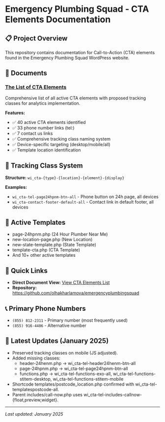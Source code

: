 # Emergency Plumbing Squad - CTA Elements Documentation

## 📋 Project Overview
This repository contains documentation for Call-to-Action (CTA) elements found in the Emergency Plumbing Squad WordPress website.

## 📄 Documents

### [The List of CTA Elements](./The%20list%20of%20CTA%20Elements.md)
Comprehensive list of all active CTA elements with proposed tracking classes for analytics implementation.

**Features:**
- ✅ 40 active CTA elements identified
- ✅ 33 phone number links (tel:)
- ✅ 7 contact us links
- ✅ Comprehensive tracking class naming system
- ✅ Device-specific targeting (desktop/mobile/all)
- ✅ Template location identification

## 🎯 Tracking Class System

**Structure:** `wi_cta-{type}-{location}-{element}-{display}`

**Examples:**
- `wi_cta-tel-page24hpnm-btn-all` - Phone button on 24h page, all devices
- `wi_cta-contact-footer-default-all` - Contact link in default footer, all devices

## 📱 Active Templates
- page-24hpnm.php (24 Hour Plumber Near Me)
- new-location-page.php (New Location)
- new-state-template.php (State Template)
- template-cta.php (CTA Template)
- And 10+ other active templates

## 🔗 Quick Links
- **Direct Document View:** [View CTA Elements List](./The%20list%20of%20CTA%20Elements.md)
- **Repository:** https://github.com/olhakharlamova/emergencyplumbingsquad

## 📞 Primary Phone Numbers
- `(855) 812-2311` - Primary number (most frequently used)
- `(855) 916-4406` - Alternative number

## 🔄 Latest Updates (January 2025)
- Preserved tracking classes on mobile (JS adjusted).
- Added missing classes:
  - header-24henm.php → wi_cta-tel-header24henm-btn-all
  - page-24hpnm.php → wi_cta-tel-page24hpnm-btn-all
  - functions.php → wi_cta-tel-functions-exo-all, wi_cta-tel-functions-stitem-desktop, wi_cta-tel-functions-stitem-mobile
- Shortcode templates/postcode_location.php confirmed with wi_cta-tel-templatespostcode-all.
- Parent includes/call-now.php uses wi_cta-tel-includes-callnow-{float,preview,widget}.

---
*Last updated: January 2025*